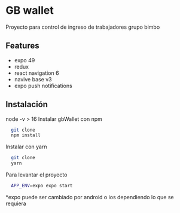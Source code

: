 
# GB wallet

Proyecto para control de ingreso de trabajadores grupo bimbo



## Features

- expo 49
- redux
- react navigation 6
- navive base v3
- expo push notifications


## Instalación

node -v > 16
Instalar gbWallet con npm

```bash
  git clone
  npm install 
```
Instalar con yarn
```bash
  git clone
  yarn 
```
    
Para levantar el proyecto  

```bash 
  APP_ENV=expo expo start
```
*expo puede ser cambiado por android o ios dependiendo lo que se requiera